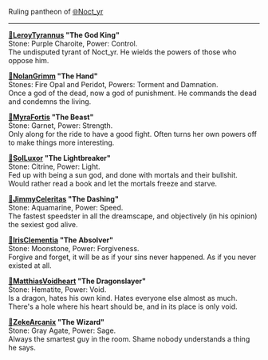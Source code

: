 Ruling pantheon of [🌐Noct_yr](🌐Noct_yr.md)

---

**[🖤LeroyTyrannus](🖤LeroyTyrannus.md) "The God King"**  
Stone: Purple Charoite, Power: Control.  
The undisputed tyrant of Noct_yr. He wields the powers of those who oppose him.

**[🖤NolanGrimm](🖤NolanGrimm.md) "The Hand"**  
Stones: Fire Opal and Peridot, Powers: Torment and Damnation.  
Once a god of the dead, now a god of punishment. He commands the dead and condemns the living.

**[🖤MyraFortis](🖤MyraFortis.md) "The Beast"**  
Stone: Garnet, Power: Strength.  
Only along for the ride to have a good fight. Often turns her own powers off to make things more interesting.

**[🖤SolLuxor](🖤SolLuxor.md) "The Lightbreaker"**  
Stone: Citrine, Power: Light.  
Fed up with being a sun god, and done with mortals and their bullshit. Would rather read a book and let the mortals freeze and starve.

**[🖤JimmyCeleritas](🖤JimmyCeleritas.md) "The Dashing"**  
Stone: Aquamarine, Power: Speed.  
The fastest speedster in all the dreamscape, and objectively (in his opinion) the sexiest god alive.

**[🖤IrisClementia](🖤IrisClementia.md) "The Absolver"**  
Stone: Moonstone, Power: Forgiveness.  
Forgive and forget, it will be as if your sins never happened. As if you never existed at all.

**[🖤MatthiasVoidheart](🖤MatthiasVoidheart.md) "The Dragonslayer"**  
Stone: Hematite, Power: Void.  
Is a dragon, hates his own kind. Hates everyone else almost as much. There's a hole where his heart should be, and in its place is only void.

**[🖤ZekeArcanix](🖤ZekeArcanix.md) "The Wizard"**  
Stone: Gray Agate, Power: Sage.  
Always the smartest guy in the room. Shame nobody understands a thing he says.